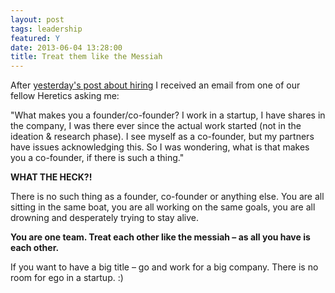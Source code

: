 ```yaml
---
layout: post
tags: leadership
featured: Y
date: 2013-06-04 13:28:00
title: Treat them like the Messiah
---
```

After [yesterday's post about hiring](http://theheretic.me/2013/06/03/employee-number-one/) I received an email from one of our fellow Heretics asking me:

"What makes you a founder/co-founder? I work in a startup, I have shares in the company, I was there ever since the actual work started (not in the ideation & research phase). I see myself as a co-founder, but my partners have issues acknowledging this. So I was wondering, what is that makes you a co-founder, if there is such a thing."

**WHAT THE HECK?!**

There is no such thing as a founder, co-founder or anything else. You are all sitting in the same boat, you are all working on the same goals, you are all drowning and desperately trying to stay alive.

**You are one team. Treat each other like the messiah – as all you have is each other.**

If you want to have a big title – go and work for a big company. There is no room for ego in a startup. :)